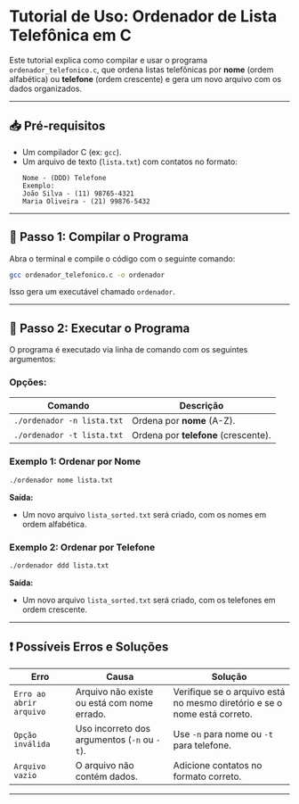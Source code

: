 # **Tutorial de Uso: Ordenador de Lista Telefônica em C**  

Este tutorial explica como compilar e usar o programa `ordenador_telefonico.c`, que ordena listas telefônicas por **nome** (ordem alfabética) ou **telefone** (ordem crescente) e gera um novo arquivo com os dados organizados.  

---

## **📥 Pré-requisitos**  
- Um compilador C (ex: `gcc`).  
- Um arquivo de texto (`lista.txt`) com contatos no formato:  
  ```
  Nome - (DDD) Telefone
  Exemplo:
  João Silva - (11) 98765-4321
  Maria Oliveira - (21) 99876-5432
  ```

---

## **🔧 Passo 1: Compilar o Programa**  
Abra o terminal e compile o código com o seguinte comando:  
```sh
gcc ordenador_telefonico.c -o ordenador
```
Isso gera um executável chamado `ordenador`.  

---

## **🚀 Passo 2: Executar o Programa**  
O programa é executado via linha de comando com os seguintes argumentos:  

### **Opções:**  
| Comando          | Descrição                          |  
|------------------|-----------------------------------|  
| `./ordenador -n lista.txt` | Ordena por **nome** (A-Z). |  
| `./ordenador -t lista.txt` | Ordena por **telefone** (crescente). |  

### **Exemplo 1: Ordenar por Nome**  
```sh
./ordenador nome lista.txt
```
**Saída:**  
- Um novo arquivo `lista_sorted.txt` será criado, com os nomes em ordem alfabética.  

### **Exemplo 2: Ordenar por Telefone**  
```sh
./ordenador ddd lista.txt
```
**Saída:**  
- Um novo arquivo `lista_sorted.txt` será criado, com os telefones em ordem crescente.  

---

## **❗ Possíveis Erros e Soluções**  
| Erro                          | Causa                           | Solução                      |  
|-------------------------------|--------------------------------|-----------------------------|  
| `Erro ao abrir arquivo`       | Arquivo não existe ou está com nome errado. | Verifique se o arquivo está no mesmo diretório e se o nome está correto. |  
| `Opção inválida`              | Uso incorreto dos argumentos (`-n` ou `-t`). | Use `-n` para nome ou `-t` para telefone. |  
| `Arquivo vazio`               | O arquivo não contém dados. | Adicione contatos no formato correto. |  

---
